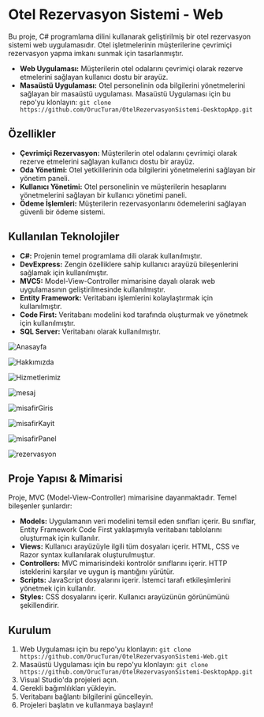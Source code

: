 # Otel Rezervasyon Sistemi - Web

Bu proje, C# programlama dilini kullanarak geliştirilmiş bir otel rezervasyon sistemi web uygulamasıdır. Otel işletmelerinin müşterilerine çevrimiçi rezervasyon yapma imkanı sunmak için tasarlanmıştır.
- **Web Uygulaması:** Müşterilerin otel odalarını çevrimiçi olarak rezerve etmelerini sağlayan kullanıcı dostu bir arayüz.
- **Masaüstü Uygulaması:** Otel personelinin oda bilgilerini yönetmelerini sağlayan bir masaüstü uygulaması. Masaüstü Uygulaması için bu repo'yu klonlayın: `git clone https://github.com/OrucTuran/OtelRezervasyonSistemi-DesktopApp.git`
## Özellikler

- **Çevrimiçi Rezervasyon:** Müşterilerin otel odalarını çevrimiçi olarak rezerve etmelerini sağlayan kullanıcı dostu bir arayüz.
- **Oda Yönetimi:** Otel yetkililerinin oda bilgilerini yönetmelerini sağlayan bir yönetim paneli.
- **Kullanıcı Yönetimi:** Otel personelinin ve müşterilerin hesaplarını yönetmelerini sağlayan bir kullanıcı yönetimi paneli.
- **Ödeme İşlemleri:** Müşterilerin rezervasyonlarını ödemelerini sağlayan güvenli bir ödeme sistemi.

## Kullanılan Teknolojiler

- **C#:** Projenin temel programlama dili olarak kullanılmıştır.
- **DevExpress:** Zengin özelliklere sahip kullanıcı arayüzü bileşenlerini sağlamak için kullanılmıştır.
- **MVC5:** Model-View-Controller mimarisine dayalı olarak web uygulamasının geliştirilmesinde kullanılmıştır.
- **Entity Framework:** Veritabanı işlemlerini kolaylaştırmak için kullanılmıştır.
- **Code First:** Veritabanı modelini kod tarafında oluşturmak ve yönetmek için kullanılmıştır.
- **SQL Server:** Veritabanı olarak kullanılmıştır.


![Anasayfa](https://github.com/OrucTuran/OtelRezervasyonSistemi-Web/assets/35014993/2f799168-ac0a-46bf-874f-756193a46e20)

![Hakkımızda](https://github.com/OrucTuran/OtelRezervasyonSistemi-Web/assets/35014993/2abe7994-b430-4bbe-90fd-3976deec45d0)

![Hizmetlerimiz](https://github.com/OrucTuran/OtelRezervasyonSistemi-Web/assets/35014993/10d1aab0-94c7-4b60-9958-4268cf173923)

![mesaj](https://github.com/OrucTuran/OtelRezervasyonSistemi-Web/assets/35014993/663a72d2-bb1e-43f6-944b-0deaebc2d6c1)

![misafirGiris](https://github.com/OrucTuran/OtelRezervasyonSistemi-Web/assets/35014993/d2b44252-6b18-48d2-8738-0a5b6c9af018)

![misafirKayit](https://github.com/OrucTuran/OtelRezervasyonSistemi-Web/assets/35014993/0c6690bc-7708-4a41-b307-961a5c6054c3)

![misafirPanel](https://github.com/OrucTuran/OtelRezervasyonSistemi-Web/assets/35014993/fe70794f-1390-4bc9-be23-e9ad02d5bcd4)

![rezervasyon](https://github.com/OrucTuran/OtelRezervasyonSistemi-Web/assets/35014993/37364f75-6e4e-4b34-b4db-1802cbaa4699)

## Proje Yapısı & Mimarisi

Proje, MVC (Model-View-Controller) mimarisine dayanmaktadır. Temel bileşenler şunlardır:

- **Models:** Uygulamanın veri modelini temsil eden sınıfları içerir. Bu sınıflar, Entity Framework Code First yaklaşımıyla veritabanı tablolarını oluşturmak için kullanılır.
- **Views:** Kullanıcı arayüzüyle ilgili tüm dosyaları içerir. HTML, CSS ve Razor syntax kullanılarak oluşturulmuştur.
- **Controllers:** MVC mimarisindeki kontrolör sınıflarını içerir. HTTP isteklerini karşılar ve uygun iş mantığını yürütür.
- **Scripts:** JavaScript dosyalarını içerir. İstemci tarafı etkileşimlerini yönetmek için kullanılır.
- **Styles:** CSS dosyalarını içerir. Kullanıcı arayüzünün görünümünü şekillendirir.

## Kurulum

1. Web Uygulaması için bu repo'yu klonlayın: `git clone https://github.com/OrucTuran/OtelRezervasyonSistemi-Web.git`
2. Masaüstü Uygulaması için bu repo'yu klonlayın: `git clone https://github.com/OrucTuran/OtelRezervasyonSistemi-DesktopApp.git`
3. Visual Studio'da projeleri açın.
4. Gerekli bağımlılıkları yükleyin.
5. Veritabanı bağlantı bilgilerini güncelleyin.
6. Projeleri başlatın ve kullanmaya başlayın!
